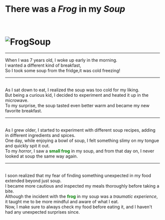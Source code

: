 # __There was a _Frog_ in my _Soup___

<br/> ![FrogSoup](https://encrypted-tbn0.gstatic.com/images?q=tbn:ANd9GcTcGtiSfPV0qQ_rnphyalfBZZAgnsHGHUcXTGPoRAvi&s)
====
------------------------------------------------------------------------------------
<!-- Abel -->

When I was 7 years old, I woke up early in the morning.
<br/>I wanted a different kind of breakfast,
<br/>So I took some soup from the fridge,it was cold freezing!

------------------------------------------------------------------------------------
<!--Steve -->

<br/>As I sat down to eat, I realized the soup was too cold for my liking.
<br/>But being a curious kid, I decided to experiment and heated it up in the microwave.
<br/>To my surprise, the soup tasted even better warm and became my new favorite breakfast.

------------------------------------------------------------------------------------
<!--Thom --> 

</br>As I grew older, I started to experiment with different soup recipes, adding in different ingredients and spices.
</br>One day, while enjoying a bowl of soup, I felt something slimy on my tongue and quickly spit it out.
</br>To my _horror_, I saw a <span style="color:green">__small frog__</span> in my soup, and from that day on, I never looked at soup the same way again.

-------------------------------------------------------------------------------------
<!--Julien -->

</br>I soon realized that my fear of finding something unexpected in my food extended beyond just soup.
</br>I became more cautious and inspected my meals thoroughly before taking a bite.
</br>Although the incident with the <span style="color:green">__frog__</span> in my soup was a _traumatic experience_, it taught me to be more mindful and aware of what I eat.
</br>Now, I make sure to always check my food before eating it, and I haven't had any unexpected surprises since.
